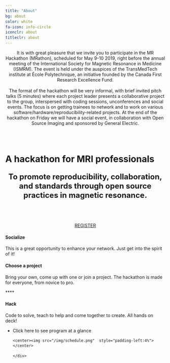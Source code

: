 ```yaml
---
title: "About"
bg: about
color: white
fa-icon: info-circle
iconclr: about
titleclr: about
---
```


<p style ="text-align: center">It is with great pleasure that we invite you to participate in the MR Hackathon (MRathon), scheduled for May 9-10 2019, right before the annual meeting of the International Society for Magnetic Resonance in Medicine (ISMRM). The event is held under the auspices of the TransMedTech institute at École Polytechnique, an initiative founded by the Canada First Research Excellence Fund.
<br><br>
The format of the hackathon will be very informal, with brief invited pitch talks (5 minutes) where each project leader presents a collaborative project to the group, interspersed with coding sessions, unconferences and social events. The focus is on getting trainees to network and to work on various software/hardware/reproducibility-related projects. At the end of the hackathon on Friday we will have a social event, in collaboration with Open Source Imaging and sponsored by General Electric.
</p>

<br><br>

# A hackathon for MRI professionals

<p style ="text-align: center; font-weight: bold; font-size:24px;"> To promote reproducibility, collaboration, and standards through open source practices in magnetic resonance. </p>

<br><br>

<center><a class="waves-effect waves-light btn red" href="https://agahkarakuzu.typeform.com/to/T8vk4k" target="blank">REGISTER</a></center>

<div class="row features">
  <div class="col s12 m4 feature">
    <i class="fa fa-comments-o fa-4x">
    </i>
    <h4> Socialize </h4>
    <p class="feature-description"> This is a great opportunity to enhance your network. Just get into the spirit of it! </p>
  </div>
  <div class="col s12 m4 feature">
    <i class="fa fa-laptop fa-4x">
    </i>
    <h4> Choose a project </h4>
    <p class="feature-description"> Bring your own, come up with one or join a project. The hackathon is made for everyone, from novice to pro.</p>****
  </div>
  <div class="col s12 m4 feature">
    <i class="fa fa-terminal fa-4x">
    </i>
    <h4> Hack </h4>
    <p class="feature-description"> Code to solve, teach to help and come together to create. All hands on deck!</p>
  </div>
</div>

<ul class="challenge collapsible" data-collapsible="accordion">
  <li>
    <div class="challenge-title collapsible-header"><i class="fa fa-terminal fa-4x"></i>Click here to see program at a glance</div>
    <div class="challenge-body collapsible-body">
    
    <center><img src="/img/schedule.png"  style="padding-left:4%"></center>

    </div>
  </li>
</ul>